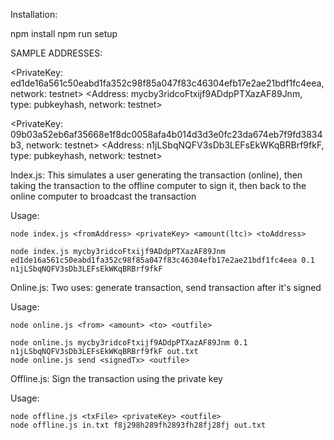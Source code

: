 Installation:

  npm install
  npm run setup

SAMPLE ADDRESSES:

  <PrivateKey: ed1de16a561c50eabd1fa352c98f85a047f83c46304efb17e2ae21bdf1fc4eea, network: testnet>
  <Address: mycby3ridcoFtxijf9ADdpPTXazAF89Jnm, type: pubkeyhash, network: testnet>

  <PrivateKey: 09b03a52eb6af35668e1f8dc0058afa4b014d3d3e0fc23da674eb7f9fd3834b3, network: testnet>
  <Address: n1jLSbqNQFV3sDb3LEFsEkWKqBRBrf9fkF, type: pubkeyhash, network: testnet>

Index.js:
  This simulates a user generating the transaction (online), then taking the transaction to the offline computer to sign it, then back to the online computer to broadcast the transaction

  Usage:

    node index.js <fromAddress> <privateKey> <amount(ltc)> <toAddress>

    node index.js mycby3ridcoFtxijf9ADdpPTXazAF89Jnm ed1de16a561c50eabd1fa352c98f85a047f83c46304efb17e2ae21bdf1fc4eea 0.1 n1jLSbqNQFV3sDb3LEFsEkWKqBRBrf9fkF

Online.js:
  Two uses: generate transaction, send transaction after it's signed

  Usage:

    node online.js <from> <amount> <to> <outfile>

    node online.js mycby3ridcoFtxijf9ADdpPTXazAF89Jnm 0.1 n1jLSbqNQFV3sDb3LEFsEkWKqBRBrf9fkF out.txt
    node online.js send <signedTx> <outfile>

Offline.js:
  Sign the transaction using the private key

  Usage:

    node offline.js <txFile> <privateKey> <outfile>
    node offline.js in.txt f8j298h289fh2893fh28fj28fj out.txt

